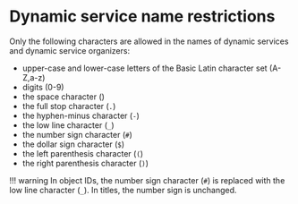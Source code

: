 # Dynamic service name restrictions

Only the following characters are allowed in the names of dynamic
services and dynamic service organizers:

-   upper-case and lower-case letters of the Basic Latin character set (A-Z,a-z)
-   digits (0-9)
-   the space character ()
-   the full stop character (`.`)
-   the hyphen-minus character (`-`)
-   the low line character (`_`)
-   the number sign character (`#`)
-   the dollar sign character (`$`)
-   the left parenthesis character (`(`)
-   the right parenthesis character (`)`)

!!! warning
    In object IDs, the number sign character (`#`) is replaced
    with the low line character (`_`). In titles, the number
    sign is unchanged.


